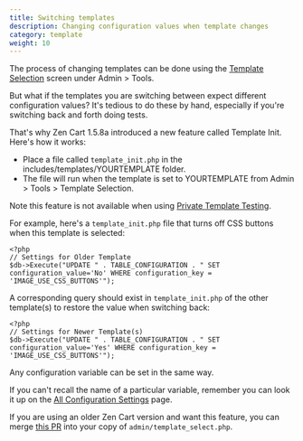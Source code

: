```yaml
---
title: Switching templates 
description: Changing configuration values when template changes 
category: template
weight: 10
---
```


The process of changing templates can be done using the [Template Selection](/user/admin_pages/tools/template_selection/) screen under Admin > Tools. 

But what if the templates you are switching between expect different configuration values?  It's tedious to do these by hand, especially if you're switching back and forth doing tests.

That's why Zen Cart 1.5.8a introduced a new feature called Template Init.  Here's how it works:

- Place a file called `template_init.php` in the includes/templates/YOURTEMPLATE folder.  
- The file will run when the template is set to YOURTEMPLATE from Admin > Tools > Template Selection.

Note this feature is not available when using  [Private Template Testing](/user/template/private_testing/).

For example, here's a `template_init.php` file that turns off CSS buttons when this template is selected: 

```
<?php
// Settings for Older Template
$db->Execute("UPDATE " . TABLE_CONFIGURATION . " SET configuration_value='No' WHERE configuration_key = 'IMAGE_USE_CSS_BUTTONS'");
```

A corresponding query should exist in `template_init.php` of the other template(s) to restore the value when switching back:

```
<?php
// Settings for Newer Template(s)
$db->Execute("UPDATE " . TABLE_CONFIGURATION . " SET configuration_value='Yes' WHERE configuration_key = 'IMAGE_USE_CSS_BUTTONS'");
```

Any configuration variable can be set in the same way.

If you can't recall the name of a particular variable, remember you can look it up on the  [All Configuration Settings](/user/admin_pages/configuration/all/) page. 

If you are using an older Zen Cart version and want this feature, you can merge [this PR](https://github.com/zencart/zencart/pull/5370/files) into your copy of `admin/template_select.php`.


